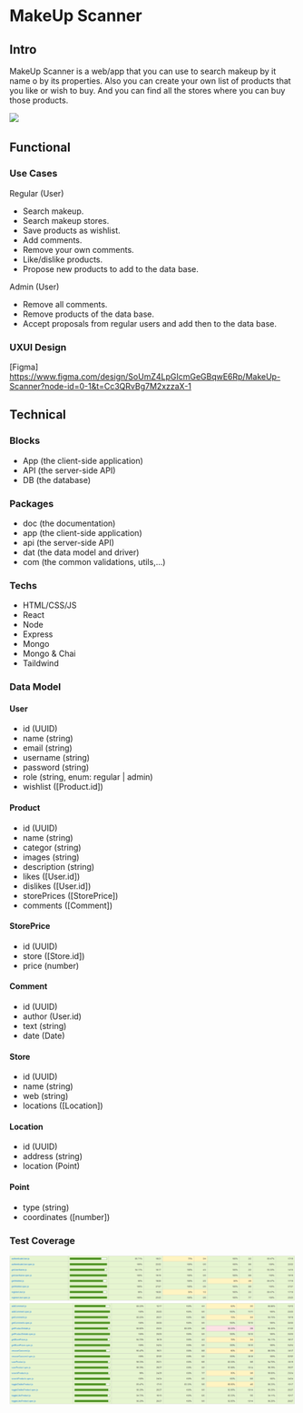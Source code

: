 # MakeUp Scanner

## Intro
MakeUp Scanner is a web/app that you can use to search makeup by it name o by its properties. 
Also you can create your own list of products that you like or wish to buy. 
And you can find all the stores where you can buy those products.

![](https://st5.depositphotos.com/6844612/67044/i/450/depositphotos_670442080-stock-photo-professional-makeup-tools-makeup-products.jpg)

## Functional

### Use Cases

Regular (User)
- Search makeup.
- Search makeup stores.
- Save products as wishlist.
- Add comments.
- Remove your own comments.
- Like/dislike products.
- Propose new products to add to the data base.

Admin (User)
- Remove all comments. 
- Remove products of the data base.
- Accept proposals from regular users and add then to the data base.

### UXUI Design
[Figma] https://www.figma.com/design/SoUmZ4LpGIcmGeGBqwE6Rp/MakeUp-Scanner?node-id=0-1&t=Cc3QRvBg7M2xzzaX-1

## Technical

### Blocks

- App (the client-side application)
- API (the server-side API)
- DB (the database)

### Packages

- doc (the documentation)
- app (the client-side application)
- api (the server-side API)
- dat (the data model and driver)
- com (the common validations, utils,...)

### Techs

- HTML/CSS/JS 
- React 
- Node 
- Express 
- Mongo 
- Mongo & Chai 
- Taildwind

### Data Model

#### User
- id (UUID)
- name (string)
- email (string)
- username (string)
- password (string)
- role (string, enum: regular | admin)
- wishlist ([Product.id])

#### Product
- id (UUID)
- name (string)
- categor (string)
- images (string)
- description (string)
- likes ([User.id])
- dislikes ([User.id])
- storePrices ([StorePrice])
- comments ([Comment])

#### StorePrice
- id (UUID)
- store ([Store.id])
- price (number)

#### Comment
- id (UUID)
- author (User.id)
- text (string)
- date (Date) 

#### Store
- id (UUID)
- name (string)
- web (string)
- locations ([Location])

#### Location
- id (UUID)
- address (string)
- location (Point)

#### Point
- type (string)
- coordinates ([number])


### Test Coverage 
![alt text](coverage-users.png)
![alt text](coverage-products.png)